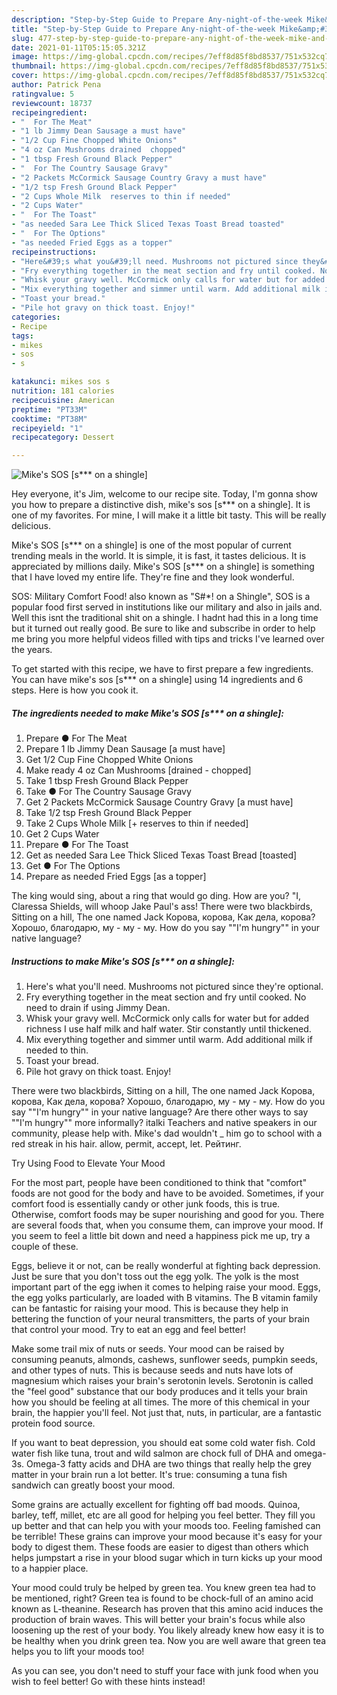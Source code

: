 ```yaml
---
description: "Step-by-Step Guide to Prepare Any-night-of-the-week Mike&amp;#39;s SOS [s*** on a shingle]"
title: "Step-by-Step Guide to Prepare Any-night-of-the-week Mike&amp;#39;s SOS [s*** on a shingle]"
slug: 477-step-by-step-guide-to-prepare-any-night-of-the-week-mike-and-39-s-sos-s-on-a-shingle
date: 2021-01-11T05:15:05.321Z
image: https://img-global.cpcdn.com/recipes/7eff8d85f8bd8537/751x532cq70/mikes-sos-s-on-a-shingle-recipe-main-photo.jpg
thumbnail: https://img-global.cpcdn.com/recipes/7eff8d85f8bd8537/751x532cq70/mikes-sos-s-on-a-shingle-recipe-main-photo.jpg
cover: https://img-global.cpcdn.com/recipes/7eff8d85f8bd8537/751x532cq70/mikes-sos-s-on-a-shingle-recipe-main-photo.jpg
author: Patrick Pena
ratingvalue: 5
reviewcount: 18737
recipeingredient:
- "  For The Meat"
- "1 lb Jimmy Dean Sausage a must have"
- "1/2 Cup Fine Chopped White Onions"
- "4 oz Can Mushrooms drained  chopped"
- "1 tbsp Fresh Ground Black Pepper"
- "  For The Country Sausage Gravy"
- "2 Packets McCormick Sausage Country Gravy a must have"
- "1/2 tsp Fresh Ground Black Pepper"
- "2 Cups Whole Milk  reserves to thin if needed"
- "2 Cups Water"
- "  For The Toast"
- "as needed Sara Lee Thick Sliced Texas Toast Bread toasted"
- "  For The Options"
- "as needed Fried Eggs as a topper"
recipeinstructions:
- "Here&#39;s what you&#39;ll need. Mushrooms not pictured since they&#39;re optional."
- "Fry everything together in the meat section and fry until cooked. No need to drain if using Jimmy Dean."
- "Whisk your gravy well. McCormick only calls for water but for added richness I use half milk and half water. Stir constantly until thickened."
- "Mix everything together and simmer until warm. Add additional milk if needed to thin."
- "Toast your bread."
- "Pile hot gravy on thick toast. Enjoy!"
categories:
- Recipe
tags:
- mikes
- sos
- s

katakunci: mikes sos s 
nutrition: 181 calories
recipecuisine: American
preptime: "PT33M"
cooktime: "PT38M"
recipeyield: "1"
recipecategory: Dessert

---
```



![Mike&#39;s SOS [s*** on a shingle]](https://img-global.cpcdn.com/recipes/7eff8d85f8bd8537/751x532cq70/mikes-sos-s-on-a-shingle-recipe-main-photo.jpg)

Hey everyone, it's Jim, welcome to our recipe site. Today, I'm gonna show you how to prepare a distinctive dish, mike&#39;s sos [s*** on a shingle]. It is one of my favorites. For mine, I will make it a little bit tasty. This will be really delicious.

Mike&#39;s SOS [s*** on a shingle] is one of the most popular of current trending meals in the world. It is simple, it is fast, it tastes delicious. It is appreciated by millions daily. Mike&#39;s SOS [s*** on a shingle] is something that I have loved my entire life. They're fine and they look wonderful.

SOS: Military Comfort Food! also known as &#34;S#*! on a Shingle&#34;, SOS is a popular food first served in institutions like our military and also in jails and. Well this isnt the traditional shit on a shingle. I hadnt had this in a long time but it turned out really good. Be sure to like and subscribe in order to help me bring you more helpful videos filled with tips and tricks I&#39;ve learned over the years.


To get started with this recipe, we have to first prepare a few ingredients. You can have mike&#39;s sos [s*** on a shingle] using 14 ingredients and 6 steps. Here is how you cook it.

<!--inarticleads1-->

##### The ingredients needed to make Mike&#39;s SOS [s*** on a shingle]:

1. Prepare  ● For The Meat
1. Prepare 1 lb Jimmy Dean Sausage [a must have]
1. Get 1/2 Cup Fine Chopped White Onions
1. Make ready 4 oz Can Mushrooms [drained - chopped]
1. Take 1 tbsp Fresh Ground Black Pepper
1. Take  ● For The Country Sausage Gravy
1. Get 2 Packets McCormick Sausage Country Gravy [a must have]
1. Take 1/2 tsp Fresh Ground Black Pepper
1. Take 2 Cups Whole Milk [+ reserves to thin if needed]
1. Get 2 Cups Water
1. Prepare  ● For The Toast
1. Get as needed Sara Lee Thick Sliced Texas Toast Bread [toasted]
1. Get  ● For The Options
1. Prepare as needed Fried Eggs [as a topper]


The king would sing, about a ring that would go ding. How are you? &#34;I, Claressa Shields, will whoop Jake Paul&#39;s ass! There were two blackbirds, Sitting on a hill, The one named Jack Корова, корова, Как дела, корова? Хорошо, благодарю, му - му - му. How do you say &#34;&#34;I&#39;m hungry&#34;&#34; in your native language? 

<!--inarticleads2-->

##### Instructions to make Mike&#39;s SOS [s*** on a shingle]:

1. Here&#39;s what you&#39;ll need. Mushrooms not pictured since they&#39;re optional.
1. Fry everything together in the meat section and fry until cooked. No need to drain if using Jimmy Dean.
1. Whisk your gravy well. McCormick only calls for water but for added richness I use half milk and half water. Stir constantly until thickened.
1. Mix everything together and simmer until warm. Add additional milk if needed to thin.
1. Toast your bread.
1. Pile hot gravy on thick toast. Enjoy!


There were two blackbirds, Sitting on a hill, The one named Jack Корова, корова, Как дела, корова? Хорошо, благодарю, му - му - му. How do you say &#34;&#34;I&#39;m hungry&#34;&#34; in your native language? Are there other ways to say &#34;&#34;I&#39;m hungry&#34;&#34; more informally? italki Teachers and native speakers in our community, please help with. Mike&#39;s dad wouldn&#39;t _ him go to school with a red streak in his hair. allow, permit, accept, let. Рейтинг. 

Try Using Food to Elevate Your Mood


For the most part, people have been conditioned to think that "comfort" foods are not good for the body and have to be avoided. Sometimes, if your comfort food is essentially candy or other junk foods, this is true. Otherwise, comfort foods may be super nourishing and good for you. There are several foods that, when you consume them, can improve your mood. If you seem to feel a little bit down and need a happiness pick me up, try a couple of these.

Eggs, believe it or not, can be really wonderful at fighting back depression. Just be sure that you don't toss out the egg yolk. The yolk is the most important part of the egg iwhen it comes to helping raise your mood. Eggs, the egg yolks particularly, are loaded with B vitamins. The B vitamin family can be fantastic for raising your mood. This is because they help in bettering the function of your neural transmitters, the parts of your brain that control your mood. Try to eat an egg and feel better!

Make some trail mix of nuts or seeds. Your mood can be raised by consuming peanuts, almonds, cashews, sunflower seeds, pumpkin seeds, and other types of nuts. This is because seeds and nuts have lots of magnesium which raises your brain's serotonin levels. Serotonin is called the "feel good" substance that our body produces and it tells your brain how you should be feeling at all times. The more of this chemical in your brain, the happier you'll feel. Not just that, nuts, in particular, are a fantastic protein food source.

If you want to beat depression, you should eat some cold water fish. Cold water fish like tuna, trout and wild salmon are chock full of DHA and omega-3s. Omega-3 fatty acids and DHA are two things that really help the grey matter in your brain run a lot better. It's true: consuming a tuna fish sandwich can greatly boost your mood. 

Some grains are actually excellent for fighting off bad moods. Quinoa, barley, teff, millet, etc are all good for helping you feel better. They fill you up better and that can help you with your moods too. Feeling famished can be terrible! These grains can improve your mood because it's easy for your body to digest them. These foods are easier to digest than others which helps jumpstart a rise in your blood sugar which in turn kicks up your mood to a happier place.

Your mood could truly be helped by green tea. You knew green tea had to be mentioned, right? Green tea is found to be chock-full of an amino acid known as L-theanine. Research has proven that this amino acid induces the production of brain waves. This will better your brain's focus while also loosening up the rest of your body. You likely already knew how easy it is to be healthy when you drink green tea. Now you are well aware that green tea helps you to lift your moods too!

As you can see, you don't need to stuff your face with junk food when you wish to feel better! Go  with  these hints  instead!


